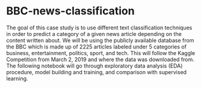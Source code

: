 # BBC-news-classification
The goal of this case study is to use different text classification techniques in order to predict a category of a given news article depending on the content written about. We will be using the publicly available database from the BBC which is made up of 2225 articles labeled under 5 categories of business, entertainment, politics, sport, and tech. This will follow the Kaggle Competition from March 2, 2019 and where the data was downloaded from. The following notebook will go through exploratory data analysis (EDA) procedure, model building and training, and comparison with supervised learning.
